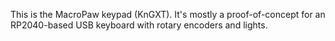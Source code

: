 This is the MacroPaw keypad (KnGXT). It's mostly a proof-of-concept for
an RP2040-based USB keyboard with rotary encoders and lights.
